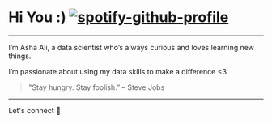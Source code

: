 # Hi You :)                                                           [![spotify-github-profile](https://spotify-github-profile.kittinanx.com/api/view?uid=31zmjsvnbn4pbqcvnxbzojvspani&cover_image=true&theme=natemoo-re&show_offline=false&background_color=121212&interchange=false&bar_color=53b14f&bar_color_cover=false)](https://spotify-github-profile.kittinanx.com/api/view?uid=31zmjsvnbn4pbqcvnxbzojvspani&redirect=true)
---
I’m Asha Ali, a data scientist who’s always curious and loves learning new things.

I’m passionate about using my data skills to make a difference <3

> "Stay hungry. Stay foolish.” – Steve Jobs

---
Let's connect 👀 


